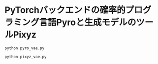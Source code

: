 # PyTorchバックエンドの確率的プログラミング言語Pyroと生成モデルのツールPixyz

```
python pyro_vae.py
```

```
python pixyz_vae.py
```

